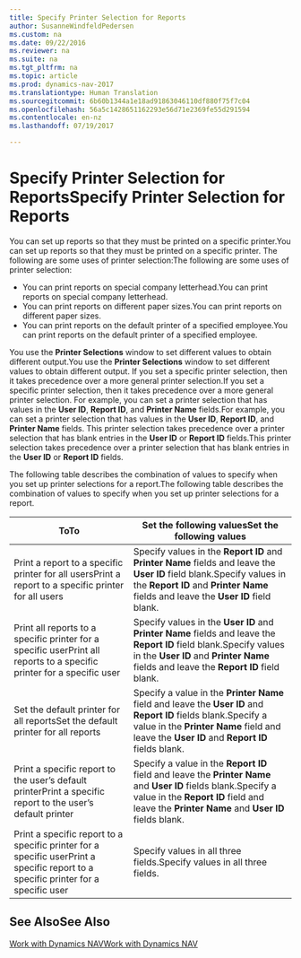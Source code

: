 ```yaml
---
title: Specify Printer Selection for Reports
author: SusanneWindfeldPedersen
ms.custom: na
ms.date: 09/22/2016
ms.reviewer: na
ms.suite: na
ms.tgt_pltfrm: na
ms.topic: article
ms.prod: dynamics-nav-2017
ms.translationtype: Human Translation
ms.sourcegitcommit: 6b60b1344a1e18ad91863046110df880f75f7c04
ms.openlocfilehash: 56a5c1428651162293e56d71e2369fe55d291594
ms.contentlocale: en-nz
ms.lasthandoff: 07/19/2017

---
```

    
# <a name="specify-printer-selection-for-reports"></a><span data-ttu-id="821bc-102">Specify Printer Selection for Reports</span><span class="sxs-lookup"><span data-stu-id="821bc-102">Specify Printer Selection for Reports</span></span>
<span data-ttu-id="821bc-103">You can set up reports so that they must be printed on a specific printer.</span><span class="sxs-lookup"><span data-stu-id="821bc-103">You can set up reports so that they must be printed on a specific printer.</span></span> <span data-ttu-id="821bc-104">The following are some uses of printer selection:</span><span class="sxs-lookup"><span data-stu-id="821bc-104">The following are some uses of printer selection:</span></span> 

- <span data-ttu-id="821bc-105">You can print reports on special company letterhead.</span><span class="sxs-lookup"><span data-stu-id="821bc-105">You can print reports on special company letterhead.</span></span>
- <span data-ttu-id="821bc-106">You can print reports on different paper sizes.</span><span class="sxs-lookup"><span data-stu-id="821bc-106">You can print reports on different paper sizes.</span></span>
- <span data-ttu-id="821bc-107">You can print reports on the default printer of a specified employee.</span><span class="sxs-lookup"><span data-stu-id="821bc-107">You can print reports on the default printer of a specified employee.</span></span>

<span data-ttu-id="821bc-108">You use the **Printer Selections** window to set different values to obtain different output.</span><span class="sxs-lookup"><span data-stu-id="821bc-108">You use the **Printer Selections** window to set different values to obtain different output.</span></span> <span data-ttu-id="821bc-109">If you set a specific printer selection, then it takes precedence over a more general printer selection.</span><span class="sxs-lookup"><span data-stu-id="821bc-109">If you set a specific printer selection, then it takes precedence over a more general printer selection.</span></span> <span data-ttu-id="821bc-110">For example, you can set a printer selection that has values in the **User ID**, **Report ID**, and **Printer Name** fields.</span><span class="sxs-lookup"><span data-stu-id="821bc-110">For example, you can set a printer selection that has values in the **User ID**, **Report ID**, and **Printer Name** fields.</span></span> <span data-ttu-id="821bc-111">This printer selection takes precedence over a printer selection that has blank entries in the **User ID** or **Report ID** fields.</span><span class="sxs-lookup"><span data-stu-id="821bc-111">This printer selection takes precedence over a printer selection that has blank entries in the **User ID** or **Report ID** fields.</span></span> 

<span data-ttu-id="821bc-112">The following table describes the combination of values to specify when you set up printer selections for a report.</span><span class="sxs-lookup"><span data-stu-id="821bc-112">The following table describes the combination of values to specify when you set up printer selections for a report.</span></span>

|<span data-ttu-id="821bc-113">To</span><span class="sxs-lookup"><span data-stu-id="821bc-113">To</span></span>                                                 |<span data-ttu-id="821bc-114">Set the following values</span><span class="sxs-lookup"><span data-stu-id="821bc-114">Set the following values</span></span>                                             |
|---------------------------------------------------|---------------------------------------------------------------------|
|<span data-ttu-id="821bc-115">Print a report to a specific printer for all users</span><span class="sxs-lookup"><span data-stu-id="821bc-115">Print a report to a specific printer for all users</span></span> |<span data-ttu-id="821bc-116">Specify values in the **Report ID** and **Printer Name** fields and leave the **User ID** field blank.</span><span class="sxs-lookup"><span data-stu-id="821bc-116">Specify values in the **Report ID** and **Printer Name** fields and leave the **User ID** field blank.</span></span>|
|<span data-ttu-id="821bc-117">Print all reports to a specific printer for a specific user</span><span class="sxs-lookup"><span data-stu-id="821bc-117">Print all reports to a specific printer for a specific user</span></span>|<span data-ttu-id="821bc-118">Specify values in the **User ID** and **Printer Name** fields and leave the **Report ID** field blank.</span><span class="sxs-lookup"><span data-stu-id="821bc-118">Specify values in the **User ID** and **Printer Name** fields and leave the **Report ID** field blank.</span></span>|
|<span data-ttu-id="821bc-119">Set the default printer for all reports</span><span class="sxs-lookup"><span data-stu-id="821bc-119">Set the default printer for all reports</span></span>|<span data-ttu-id="821bc-120">Specify a value in the **Printer Name** field and leave the **User ID** and **Report ID** fields blank.</span><span class="sxs-lookup"><span data-stu-id="821bc-120">Specify a value in the **Printer Name** field and leave the **User ID** and **Report ID** fields blank.</span></span>|
|<span data-ttu-id="821bc-121">Print a specific report to the user’s default printer</span><span class="sxs-lookup"><span data-stu-id="821bc-121">Print a specific report to the user’s default printer</span></span>|<span data-ttu-id="821bc-122">Specify a value in the **Report ID** field and leave the **Printer Name** and **User ID** fields blank.</span><span class="sxs-lookup"><span data-stu-id="821bc-122">Specify a value in the **Report ID** field and leave the **Printer Name** and **User ID** fields blank.</span></span>|
|<span data-ttu-id="821bc-123">Print a specific report to a specific printer for a specific user</span><span class="sxs-lookup"><span data-stu-id="821bc-123">Print a specific report to a specific printer for a specific user</span></span>|<span data-ttu-id="821bc-124">Specify values in all three fields.</span><span class="sxs-lookup"><span data-stu-id="821bc-124">Specify values in all three fields.</span></span>|

## <a name="see-also"></a><span data-ttu-id="821bc-125">See Also</span><span class="sxs-lookup"><span data-stu-id="821bc-125">See Also</span></span>
[<span data-ttu-id="821bc-126">Work with Dynamics NAV</span><span class="sxs-lookup"><span data-stu-id="821bc-126">Work with Dynamics NAV</span></span>](ui-work-product.md)

